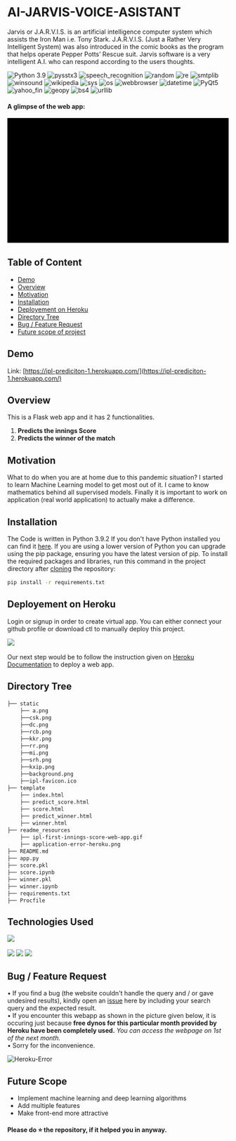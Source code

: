 # AI-JARVIS-VOICE-ASISTANT
Jarvis or J.A.R.V.I.S. is an artificial intelligence computer system which assists the Iron Man i.e. Tony Stark. J.A.R.V.I.S. (Just a Rather Very Intelligent System) was also introduced in the comic books as the program that helps operate Pepper Potts’ Rescue suit. Jarvis software is a very intelligent A.I. who can respond according to the users thoughts.


![Python 3.9](https://img.shields.io/badge/Python-3.9-brightgreen.svg) 
![pysstx3](https://img.shields.io/badge/Library-pysstx3-orange.svg)
![speech_recognition](https://img.shields.io/badge/Library-speech_recognition-blue.svg)
![random](https://img.shields.io/badge/Library-pysstx3-orange.svg)
![re](https://img.shields.io/badge/Library-pysstx3-orange.svg)
![smtplib](https://img.shields.io/badge/Library-pysstx3-orange.svg)
![winsound](https://img.shields.io/badge/Library-pysstx3-orange.svg)
![wikipedia](https://img.shields.io/badge/Library-pysstx3-orange.svg)
![sys](https://img.shields.io/badge/Library-pysstx3-orange.svg)
![os](https://img.shields.io/badge/Library-pysstx3-orange.svg)
![webbrowser](https://img.shields.io/badge/Library-pysstx3-orange.svg)
![datetime](https://img.shields.io/badge/Library-pysstx3-orange.svg)
![PyQt5](https://img.shields.io/badge/Library-pysstx3-orange.svg)
![yahoo_fin](https://img.shields.io/badge/Library-pysstx3-orange.svg)
![geopy](https://img.shields.io/badge/Library-pysstx3-orange.svg)
![bs4](https://img.shields.io/badge/Library-pysstx3-orange.svg)
![urllib](https://img.shields.io/badge/Library-pysstx3-orange.svg)

#### A glimpse of the web app:
 ![GIF](Material/jarvis_gif.gif)

## Table of Content
  * [Demo](#demo)
  * [Overview](#overview)
  * [Motivation](#motivation)
  * [Installation](#installation)
  * [Deployement on Heroku](#deployement-on-heroku)
  * [Directory Tree](#directory-tree)
  * [Bug / Feature Request](#bug---feature-request)
  * [Future scope of project](#future-scope)

## Demo
Link: [https://ipl-prediciton-1.herokuapp.com/](https://ipl-prediciton-1.herokuapp.com/)

## Overview
This is a Flask web app and it has 2 functionalities.
1) **Predicts the innings Score**
2) **Predicts the winner of the match**


## Motivation
What to do when you are at home due to this pandemic situation? I started to learn Machine Learning model to get most out of it. I came to know mathematics behind all supervised models. Finally it is important to work on application (real world application) to actually make a difference.

## Installation
The Code is written in Python 3.9.2 If you don't have Python installed you can find it [here](https://www.python.org/downloads/). If you are using a lower version of Python you can upgrade using the pip package, ensuring you have the latest version of pip. To install the required packages and libraries, run this command in the project directory after [cloning](https://www.howtogeek.com/451360/how-to-clone-a-github-repository/) the repository:
```bash
pip install -r requirements.txt
```

## Deployement on Heroku
Login or signup in order to create virtual app. You can either connect your github profile or download ctl to manually deploy this project.

[![](https://i.imgur.com/dKmlpqX.png)](https://heroku.com)

Our next step would be to follow the instruction given on [Heroku Documentation](https://devcenter.heroku.com/articles/getting-started-with-python) to deploy a web app.

## Directory Tree 
```
├── static 
    ├── a.png
    ├──csk.png
    ├──dc.png
    ├──rcb.png
    ├──kkr.png
    ├──rr.png
    ├──mi.png
    ├──srh.png
    ├──kxip.png
    ├──background.png
    ├──ipl-favicon.ico
├── template
    ├── index.html
    ├── predict_score.html
    ├── score.html
    ├── predict_winner.html
    ├── winner.html
├── readme_resources
    ├── ipl-first-innings-score-web-app.gif
    ├── application-error-heroku.png
├── README.md
├── app.py
├── score.pkl
├── score.ipynb
├── winner.pkl
├── winner.ipynb
├── requirements.txt
├── Procfile
```

## Technologies Used

![](https://forthebadge.com/images/badges/made-with-python.svg)

[<img target="_blank" src="https://flask.palletsprojects.com/en/1.1.x/_images/flask-logo.png" width=170>](https://flask.palletsprojects.com/en/1.1.x/) [<img target="_blank" src="https://number1.co.za/wp-content/uploads/2017/10/gunicorn_logo-300x85.png" width=280>](https://gunicorn.org) [<img target="_blank" src="https://scikit-learn.org/stable/_static/scikit-learn-logo-small.png" width=200>](https://scikit-learn.org/stable/) 


## Bug / Feature Request

• If you find a bug (the website couldn't handle the query and / or gave undesired results), kindly open an [issue](https://github.com/SuryanshNaugraiya/IPL/issues) here by including your search query and the expected result.<br />
• If you encounter this webapp as shown in the picture given below, it is occuring just because **free dynos for this particular month provided by Heroku have been completely used.** _You can access the webpage on 1st of the next month._<br />
• Sorry for the inconvenience.

![Heroku-Error](readme_resources/application-error-heroku.png)


## Future Scope

* Implement machine learning and deep learning algorithms
* Add multiple features
* Make front-end more attractive

#### Please do ⭐ the repository, if it helped you in anyway.
